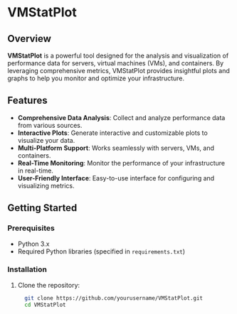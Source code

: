 # VMStatPlot

## Overview
**VMStatPlot** is a powerful tool designed for the analysis and visualization of performance data for servers, virtual machines (VMs), and containers. By leveraging comprehensive metrics, VMStatPlot provides insightful plots and graphs to help you monitor and optimize your infrastructure.

## Features
- **Comprehensive Data Analysis**: Collect and analyze performance data from various sources.
- **Interactive Plots**: Generate interactive and customizable plots to visualize your data.
- **Multi-Platform Support**: Works seamlessly with servers, VMs, and containers.
- **Real-Time Monitoring**: Monitor the performance of your infrastructure in real-time.
- **User-Friendly Interface**: Easy-to-use interface for configuring and visualizing metrics.

## Getting Started

### Prerequisites
- Python 3.x
- Required Python libraries (specified in `requirements.txt`)

### Installation
1. Clone the repository:
   ```bash
     git clone https://github.com/yourusername/VMStatPlot.git
     cd VMStatPlot
   ```
